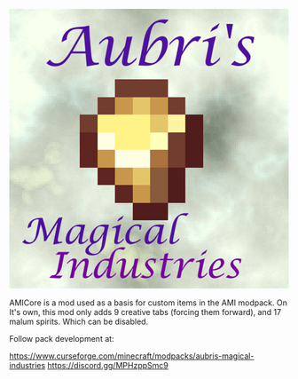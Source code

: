 ![alt text](https://github.com/AubriTheHuman/AMICore/blob/main/amilogo.png?raw=true)

AMICore is a mod used as a basis for custom items in the AMI modpack. On It's own, this mod only adds 9 creative tabs (forcing them forward), and 17 malum spirits. Which can be disabled.

Follow pack development at:

https://www.curseforge.com/minecraft/modpacks/aubris-magical-industries
https://discord.gg/MPHzppSmc9

